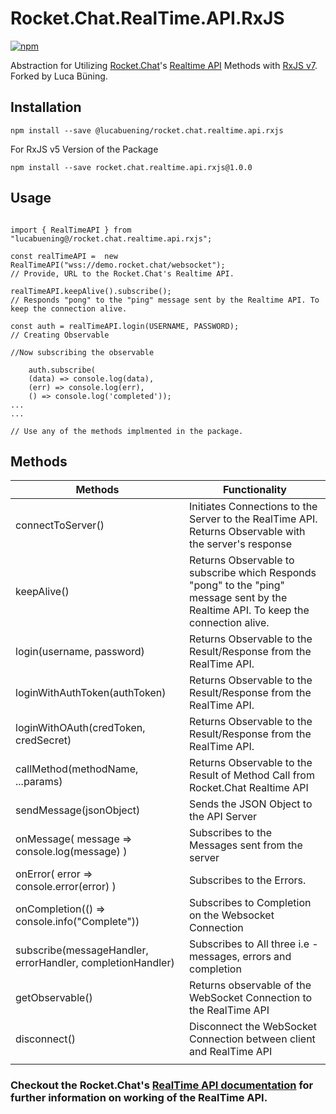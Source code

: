 # Rocket.Chat.RealTime.API.RxJS

[![npm](https://img.shields.io/npm/v/rocket.chat.realtime.api.rxjs.svg)](https://www.npmjs.com/package/@lucabuening/rocket.chat.realtime.api.rxjs)

Abstraction for Utilizing [Rocket.Chat](https://rocket.chat/)'s [Realtime API](https://rocket.chat/docs/developer-guides/realtime-api) Methods with [RxJS v7](http://reactivex.io/rxjs/). Forked by Luca Büning.

## Installation

```
npm install --save @lucabuening/rocket.chat.realtime.api.rxjs
```

For RxJS v5 Version of the Package

```
npm install --save rocket.chat.realtime.api.rxjs@1.0.0
```

## Usage

```

import { RealTimeAPI } from "lucabuening@/rocket.chat.realtime.api.rxjs";

const realTimeAPI =  new RealTimeAPI("wss://demo.rocket.chat/websocket");
// Provide, URL to the Rocket.Chat's Realtime API.

realTimeAPI.keepAlive().subscribe();
// Responds "pong" to the "ping" message sent by the Realtime API. To keep the connection alive.

const auth = realTimeAPI.login(USERNAME, PASSWORD);
// Creating Observable

//Now subscribing the observable

    auth.subscribe(
    (data) => console.log(data),
    (err) => console.log(err),
    () => console.log('completed'));
...
...

// Use any of the methods implmented in the package.

```

## Methods

| Methods                                                    | Functionality                                                                                                                       |
| ---------------------------------------------------------- | ----------------------------------------------------------------------------------------------------------------------------------- |
| connectToServer()                                          | Initiates Connections to the Server to the RealTime API. Returns Observable with the server's response                              |
| keepAlive()                                                | Returns Observable to subscribe which Responds "pong" to the "ping" message sent by the Realtime API. To keep the connection alive. |
| login(username, password)                                  | Returns Observable to the Result/Response from the RealTime API.                                                                    |
| loginWithAuthToken(authToken)                              | Returns Observable to the Result/Response from the RealTime API.                                                                    |
| loginWithOAuth(credToken, credSecret)                      | Returns Observable to the Result/Response from the RealTime API.                                                                    |
| callMethod(methodName, ...params)                          | Returns Observable to the Result of Method Call from Rocket.Chat Realtime API                                                       |
| sendMessage(jsonObject)                                    | Sends the JSON Object to the API Server                                                                                             |
| onMessage( message => console.log(message) )               | Subscribes to the Messages sent from the server                                                                                     |
| onError( error => console.error(error) )                   | Subscribes to the Errors.                                                                                                           |
| onCompletion(() => console.info("Complete"))               | Subscribes to Completion on the Websocket Connection                                                                                |
| subscribe(messageHandler, errorHandler, completionHandler) | Subscribes to All three i.e - messages, errors and completion                                                                       |
| getObservable()                                            | Returns observable of the WebSocket Connection to the RealTime API                                                                  |
| disconnect()                                               | Disconnect the WebSocket Connection between client and RealTime API                                                                 |
|                                                            |                                                                                                                                     |

### Checkout the Rocket.Chat's [RealTime API documentation](https://rocket.chat/docs/developer-guides/realtime-api) for further information on working of the RealTime API.
